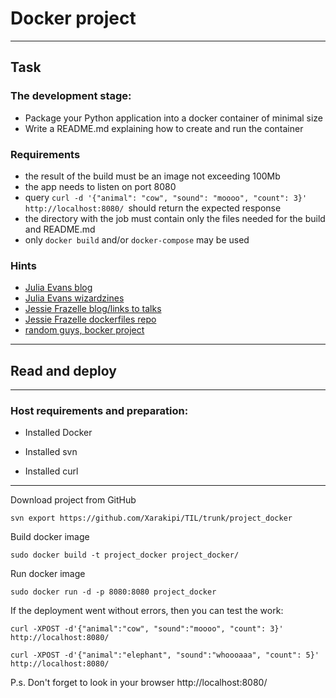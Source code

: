 # Docker project

***

## Task
### The development stage:
* Package your Python application into a docker container of minimal size
* Write a README.md explaining how to create and run the container

### Requirements
* the result of the build must be an image not exceeding 100Mb
* the app needs to listen on port 8080
* query `curl -d '{"animal": "cow", "sound": "moooo", "count": 3}' http://localhost:8080/ `should return the expected response
* the directory with the job must contain only the files needed for the build and README.md
* only `docker build` and/or `docker-compose` may be used

### Hints

* [Julia Evans blog](https://jvns.ca/)
* [Julia Evans wizardzines](https://wizardzines.com/)
* [Jessie Frazelle blog/links to talks](https://blog.jessfraz.com/post/talks/#2018)
* [Jessie Frazelle dockerfiles repo](https://github.com/jessfraz/dockerfiles)
* [random guys, bocker project](https://github.com/p8952/bocker)

***

## Read and deploy

***

### Host requirements and preparation:

* Installed Docker

* Installed svn

* Installed curl

***

Download project from GitHub

```
svn export https://github.com/Xarakipi/TIL/trunk/project_docker
```

Build docker image

```
sudo docker build -t project_docker project_docker/
```

Run docker image

```
sudo docker run -d -p 8080:8080 project_docker
```

If the deployment went without errors, then you can test the work:

```
curl -XPOST -d'{"animal":"cow", "sound":"moooo", "count": 3}' http://localhost:8080/

curl -XPOST -d'{"animal":"elephant", "sound":"whoooaaa", "count": 5}' http://localhost:8080/
```

P.s. Don't forget to look in your browser http://localhost:8080/
